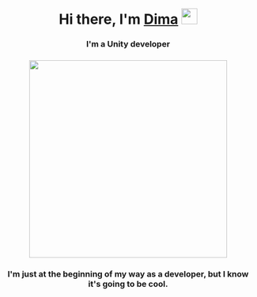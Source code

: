 <h1 align="center">Hi there, I'm <a href="https://www.linkedin.com/in/dzmitryyesipovich/" target="_blank"> Dima</a> <img src="https://github.com/blackcater/blackcater/raw/main/images/Hi.gif" height="32"/></h1>
<h3 align="center"> I'm a Unity developer</h3>
<h3 align="center"><img src="https://user-images.githubusercontent.com/89748954/193136044-ee9044ad-6fc2-47c2-840f-caef3e4288b0.png" width = "400px">
<h3 align="center"> I'm just at the beginning of my way as a developer, but I know it's going to be cool.
<!--
**zmicerskii/zmicerskii** is a ✨ _special_ ✨ repository because its `README.md` (this file) appears on your GitHub profile.
